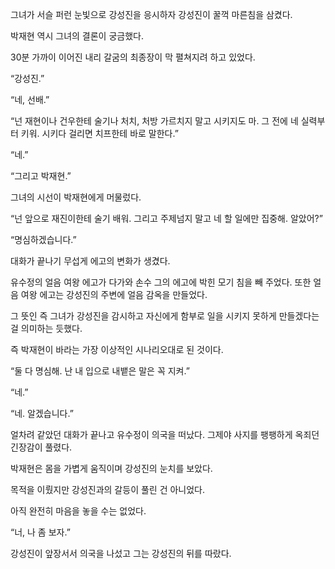 그녀가 서슬 퍼런 눈빛으로 강성진을 응시하자 강성진이 꿀꺽 마른침을 삼켰다.

박재현 역시 그녀의 결론이 궁금했다.

30분 가까이 이어진 내리 갈굼의 최종장이 막 펼쳐지려 하고 있었다.

“강성진.”

“네, 선배.”

“넌 재현이나 건우한테 술기나 처치, 처방 가르치지 말고 시키지도 마. 그 전에 네 실력부터 키워. 시키다 걸리면 치프한테 바로 말한다.”

“네.”

“그리고 박재현.”

그녀의 시선이 박재현에게 머물렀다.

“넌 앞으로 재진이한테 술기 배워. 그리고 주제넘지 말고 네 할 일에만 집중해. 알았어?”

“명심하겠습니다.”

대화가 끝나기 무섭게 에고의 변화가 생겼다.

유수정의 얼음 여왕 에고가 다가와 손수 그의 에고에 박힌 모기 침을 빼 주었다. 또한 얼음 여왕 에고는 강성진의 주변에 얼음 감옥을 만들었다.

그 뜻인 즉 그녀가 강성진을 감시하고 자신에게 함부로 일을 시키지 못하게 만들겠다는 걸 의미하는 듯했다.

즉 박재현이 바라는 가장 이상적인 시나리오대로 된 것이다.

“둘 다 명심해. 난 내 입으로 내뱉은 말은 꼭 지켜.”

“네.”

“네. 알겠습니다.”

얼차려 같았던 대화가 끝나고 유수정이 의국을 떠났다. 그제야 사지를 팽팽하게 옥죄던 긴장감이 풀렸다.

박재현은 몸을 가볍게 움직이며 강성진의 눈치를 보았다.

목적을 이뤘지만 강성진과의 갈등이 풀린 건 아니었다.

아직 완전히 마음을 놓을 수는 없었다.

“너, 나 좀 보자.”

강성진이 앞장서서 의국을 나섰고 그는 강성진의 뒤를 따랐다.